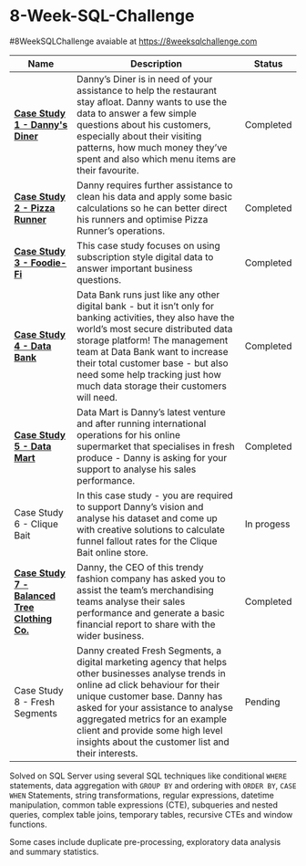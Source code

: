 # 8-Week-SQL-Challenge 
#8WeekSQLChallenge avaiable at https://8weeksqlchallenge.com

| Name                                       | Description                                                                                                                                                                                                                                                                                                                                                                                                                                        | Status               |
|--------------------------------------------|----------------------------------------------------------------------------------------------------------------------------------------------------------------------------------------------------------------------------------------------------------------------------------------------------------------------------------------------------------------------------------------------------------------------------------------------------|---------------------|
| **[Case Study 1 - Danny's Diner](https://github.com/andreareosa/8-Week-SQL-Challenge/tree/main/Case%20Study%201%20-%20Danny's%20Diner)**              | Danny’s Diner is in need of your assistance to help the restaurant stay afloat. Danny wants to use the data to answer a few simple questions about his customers, especially about their visiting patterns, how much money they’ve spent and also which menu items are their favourite. | Completed           |
| **[Case Study 2 - Pizza Runner](https://github.com/andreareosa/8-Week-SQL-Challenge/tree/main/Case%20Study%202%20-%20Pizza%20Runner)**               | Danny requires further assistance to clean his data and apply some basic calculations so he can better direct his runners and optimise Pizza Runner’s operations.                                                                                                                                                                                                                                                                                  | Completed           |
| **[Case Study 3 - Foodie-Fi](https://github.com/andreareosa/8-Week-SQL-Challenge/tree/main/Case%20Study%203%20-%20Foodie-Fi)** | This case study focuses on using subscription style digital data to answer important business questions. | Completed |
| **[Case Study 4 - Data Bank](https://github.com/andreareosa/8-Week-SQL-Challenge/tree/main/Case%20Study%204%20-%20Data%20Bank)** | Data Bank runs just like any other digital bank - but it isn’t only for banking activities, they also have the world’s most secure distributed data storage platform! The management team at Data Bank want to increase their total customer base - but also need some help tracking just how much data storage their customers will need.| Completed |
| **[Case Study 5 - Data Mart](https://github.com/andreareosa/8-Week-SQL-Challenge/tree/main/Case%20Study%205%20-%20Data%20Mart)** | Data Mart is Danny’s latest venture and after running international operations for his online supermarket that specialises in fresh produce - Danny is asking for your support to analyse his sales performance. | Completed |
| Case Study 6 - Clique Bait | In this case study - you are required to support Danny’s vision and analyse his dataset and come up with creative solutions to calculate funnel fallout rates for the Clique Bait online store. | In progess |
| **[Case Study 7 - Balanced Tree Clothing Co.](https://github.com/andreareosa/8-Week-SQL-Challenge/tree/main/Case%20Study%207%20-%20Balanced%20Tree%20Clothing%20Co.)** | Danny, the CEO of this trendy fashion company has asked you to assist the team’s merchandising teams analyse their sales performance and generate a basic financial report to share with the wider business. | Completed |
| Case Study 8 - Fresh Segments | Danny created Fresh Segments, a digital marketing agency that helps other businesses analyse trends in online ad click behaviour for their unique customer base. Danny has asked for your assistance to analyse aggregated metrics for an example client and provide some high level insights about the customer list and their interests. | Pending |

Solved on SQL Server using several SQL techniques like conditional `WHERE` statements, data aggregation with `GROUP BY` and ordering with `ORDER BY`, `CASE WHEN` Statements, string transformations, regular expressions, datetime manipulation, common table expressions (CTE), subqueries and nested queries, complex table joins, temporary tables, recursive CTEs and window functions.

Some cases include duplicate pre-processing, exploratory data analysis and summary statistics.

